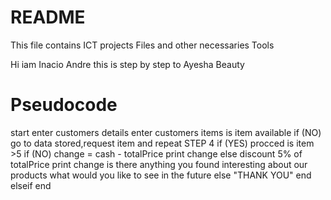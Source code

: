 # README
This file contains ICT projects Files and other necessaries Tools 

Hi iam Inacio Andre 
this is step by step to Ayesha Beauty 
# Pseudocode
start
enter customers details 
enter customers items 
is item available 
if (NO) go to data stored,request item and repeat STEP 4
if (YES) procced
is item >5 
if (NO) change = cash - totalPrice
print change 
else 
discount 5% of totalPrice
print change 
is there anything you found interesting about our products
what would you like to see in the future 
else "THANK YOU"
end elseif 
end 

